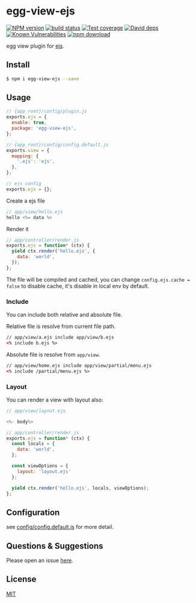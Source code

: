 # egg-view-ejs

[![NPM version][npm-image]][npm-url]
[![build status][travis-image]][travis-url]
[![Test coverage][codecov-image]][codecov-url]
[![David deps][david-image]][david-url]
[![Known Vulnerabilities][snyk-image]][snyk-url]
[![npm download][download-image]][download-url]

[npm-image]: https://img.shields.io/npm/v/egg-view-ejs.svg?style=flat-square
[npm-url]: https://npmjs.org/package/egg-view-ejs
[travis-image]: https://img.shields.io/travis/eggjs/egg-view-ejs.svg?style=flat-square
[travis-url]: https://travis-ci.org/eggjs/egg-view-ejs
[codecov-image]: https://img.shields.io/codecov/c/github/eggjs/egg-view-ejs.svg?style=flat-square
[codecov-url]: https://codecov.io/github/eggjs/egg-view-ejs?branch=master
[david-image]: https://img.shields.io/david/eggjs/egg-view-ejs.svg?style=flat-square
[david-url]: https://david-dm.org/eggjs/egg-view-ejs
[snyk-image]: https://snyk.io/test/npm/egg-view-ejs/badge.svg?style=flat-square
[snyk-url]: https://snyk.io/test/npm/egg-view-ejs
[download-image]: https://img.shields.io/npm/dm/egg-view-ejs.svg?style=flat-square
[download-url]: https://npmjs.org/package/egg-view-ejs

egg view plugin for [ejs].

## Install

```bash
$ npm i egg-view-ejs --save
```

## Usage

```js
// {app_root}/config/plugin.js
exports.ejs = {
  enable: true,
  package: 'egg-view-ejs',
};

// {app_root}/config/config.default.js
exports.view = {
  mapping: {
    '.ejs': 'ejs',
  },
};

// ejs config
exports.ejs = {};
```

Create a ejs file

```js
// app/view/hello.ejs
hello <%= data %>
```

Render it

```js
// app/controller/render.js
exports.ejs = function* (ctx) {
  yield ctx.render('hello.ejs', {
    data: 'world',
  });
};
```

The file will be compiled and cached, you can change `config.ejs.cache = false` to disable cache, it's disable in local env by default.

### Include

You can include both relative and absolute file.

Relative file is resolve from current file path.

```html
// app/view/a.ejs include app/view/b.ejs
<% include b.ejs %>
```

Absolute file is resolve from `app/view`.

```html
// app/view/home.ejs include app/view/partial/menu.ejs
<% include /partial/menu.ejs %>
```

### Layout

You can render a view with layout also:

```js
// app/view/layout.ejs

<%- body%>

// app/controller/render.js
exports.ejs = function* (ctx) {
  const locals = {
    data: 'world',
  };

  const viewOptions = {
    layout: 'layout.ejs'
  };

  yield ctx.render('hello.ejs', locals, viewOptions);
};
```

## Configuration

see [config/config.default.js](config/config.default.js) for more detail.

## Questions & Suggestions

Please open an issue [here](https://github.com/eggjs/egg/issues).

## License

[MIT](LICENSE)

[ejs]: https://github.com/mde/ejs
